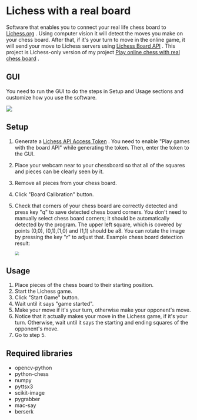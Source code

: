 # Lichess with a real board
Software that enables you to connect your real life chess board to [Lichess.org](https://lichess.org/) . Using computer vision it will detect the moves you make on your chess board. After that, if it's your turn to move in the online game, it will send your move to Lichess servers using [Lichess Board API](https://lichess.org/blog/XlRW5REAAB8AUJJ-/welcome-lichess-boards) . This project is Lichess-only version of my project [Play online chess with real chess board](https://github.com/karayaman/Play-online-chess-with-real-chess-board) .

## GUI

You need to run the GUI to do the steps in Setup and Usage sections and customize how you use the software.

![](https://github.com/karayaman/lichess-with-a-real-board/raw/main/gui.jpg)

## Setup

1. Generate a  [Lichess API Access Token](https://lichess.org/account/oauth/token) . You need to enable "Play games with the board API" while generating the token. Then, enter the token to the GUI.

2. Place your webcam near to your chessboard so that all of the squares and pieces can be clearly seen by it.

3. Remove all pieces from your chess board.

4. Click "Board Calibration" button.

5. Check that corners of your chess board are correctly detected and press key "q" to save detected chess board corners. You don't need to manually select chess board corners; it should be automatically detected by the program. The upper left square, which is covered by points (0,0), (0,1),(1,0) and (1,1) should be a8. You can rotate the image by pressing the key "r" to adjust that. Example chess board detection result:

   <img src="https://github.com/karayaman/lichess-with-a-real-board/raw/main/chessboard_detection_result.jpg" style="zoom:67%;" />

## Usage

1. Place pieces of the chess board to their starting position.
2. Start the Lichess game.
3. Click "Start Game" button.
5.  Wait until it says "game started".
6. Make your move if it's your turn, otherwise make your opponent's move.
8. Notice that it actually makes your move in the Lichess game, if it's your turn. Otherwise, wait until it says the starting and ending squares of the opponent's move. 
9. Go to step 5.

## Required libraries

- opencv-python
- python-chess
- numpy
- pyttsx3
- scikit-image
- pygrabber
- mac-say
- berserk
